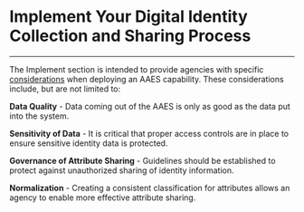# Implement Your Digital Identity Collection and Sharing Process
---------------------

The Implement section is intended to provide agencies with specific [considerations](../aaes-implement) when deploying an AAES capability. These considerations include, but are not limited to:

**Data Quality** - Data coming out of the AAES is only as good as the data put into the system.

**Sensitivity of Data** - It is critical that proper access controls are in place to ensure sensitive identity data is protected.

**Governance of Attribute Sharing** - Guidelines should be established to protect against unauthorized sharing of identity information.

**Normalization** - Creating a consistent classification for attributes allows an agency to enable more effective attribute sharing.



